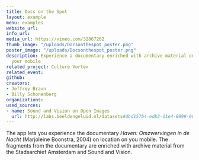 ```yaml
---
title: Docs on the Spot
layout: example
menu: examples
website_url: 
info_url: 
media_url: https://vimeo.com/32867262
thumb_image: "/uploads/Docsonthespot_poster.png"
poster_image: "/uploads/Docsonthespot_poster.png"
description: Experience a documentary enriched with archive material on location via
  your mobile
related_project: Culture Vortex
related_event: 
github: 
creators:
- Jeffrey Braun
- Billy Schonenberg
organizations: 
used_sources:
- name: Sound and Vision on Open Images
  url: http://labs.beeldengeluid.nl/datasets#dbd157b4-edb3-11e4-8099-005056a71e3a
---
```


The app lets you experience the documentary _Haven: Omzwervingen in de Nacht_ (Marjoleine Boonstra, 2004) on location on you mobile. The fragments from the documentary are enriched with archive material from the Stadsarchief Amsterdam and Sound and Vision.
